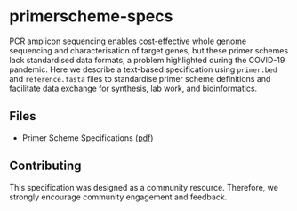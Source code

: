 # primerscheme-specs
PCR amplicon sequencing enables cost-effective whole genome sequencing and characterisation of target genes, but these primer schemes lack standardised data formats, a problem highlighted during the COVID-19 pandemic. Here we describe a text-based specification using `primer.bed` and `reference.fasta` files to standardise primer scheme definitions and facilitate data exchange for synthesis, lab work, and bioinformatics.

## Files
- Primer Scheme Specifications ([pdf](pdf/primerscheme.pdf))


## Contributing 
This specification was designed as a community resource. Therefore, we strongly encourage community engagement and feedback.  